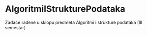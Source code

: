 # AlgoritmiIStrukturePodataka
Zadaće rađene u sklopu predmeta Algoritmi i strukture podataka (III semestar)
